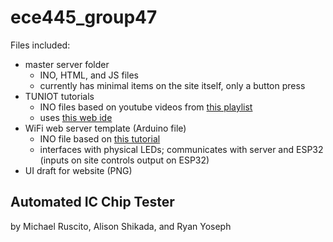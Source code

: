 # ece445_group47
Files included:
- master server folder
  - INO, HTML, and JS files
  - currently has minimal items on the site itself, only a button press
- TUNIOT tutorials
  - INO files based on youtube videos from [this playlist](https://youtube.com/playlist?list=PLfPtpZzK2Z_QO8snrdnRTTNtQvLw35Zfc)
  - uses [this web ide](http://easycoding.tn/esp32/demos/code/)
- WiFi web server template (Arduino file)
  - INO file based on [this tutorial](https://randomnerdtutorials.com/esp32-access-point-ap-web-server/)
  - interfaces with physical LEDs; communicates with server and ESP32 (inputs on site controls output on ESP32)
- UI draft for website (PNG)

## Automated IC Chip Tester
by Michael Ruscito, Alison Shikada, and Ryan Yoseph
